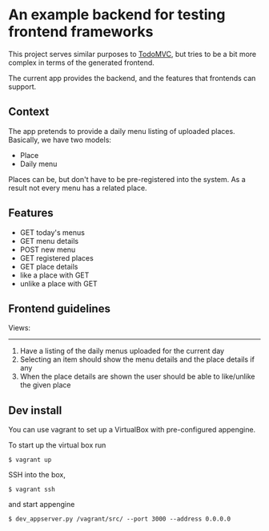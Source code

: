An example backend for testing frontend frameworks
===================================================

This project serves similar purposes to [TodoMVC](http://addyosmani.github.com/todomvc/), but tries to be
a bit more complex in terms of the generated frontend.

The current app provides the backend, and the features that frontends can support.

Context
--------

The app pretends to provide a daily menu listing of uploaded places. Basically, we have two models:

* Place
* Daily menu

Places can be, but don't have to be pre-registered into the system. As a result not every menu has a related place.

Features
---------

* GET today's menus
* GET menu details
* POST new menu
* GET registered places
* GET place details
* like a place with GET
* unlike a place with GET

Frontend guidelines
--------------------

Views:
_______

1. Have a listing of the daily menus uploaded for the current day
1. Selecting an item should show the menu details and the place details if any
1. When the place details are shown the user should be able to like/unlike the given place

Dev install
------------

You can use vagrant to set up a VirtualBox with pre-configured appengine.

To start up the virtual box run

    $ vagrant up
    
SSH into the box,

    $ vagrant ssh 
    
and start appengine

    $ dev_appserver.py /vagrant/src/ --port 3000 --address 0.0.0.0
